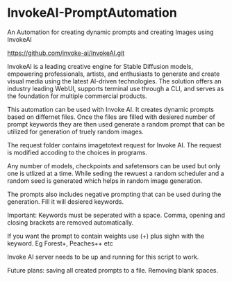 # InvokeAI-PromptAutomation
An Automation for creating dynamic prompts and creating Images using InvokeAI

https://github.com/invoke-ai/InvokeAI.git

InvokeAI is a leading creative engine for Stable Diffusion models, empowering professionals, artists, and enthusiasts to generate and create visual media using the latest AI-driven technologies. The solution offers an industry leading WebUI, supports terminal use through a CLI, and serves as the foundation for multiple commercial products.

This automation can be used with Invoke AI. It creates dynamic prompts based on differnet files. Once the files are filled with desiered number of prompt keywords they are then used generate a random prompt that can be utilized for generation of truely random images.

The request folder contains imagetotext request for Invoke AI. The request is modified accoding to the choices in programs.

Any number of models, checkpoints and safetensors can be used but only one is utlized at a time. While seding the rewuest a random scheduler and a random seed is generated which helps in random image generation.

The prompts also includes negative prompting that can be used during the generation. Fill it will desiered keywords.

Important: Keywords must be seperated with a space. Comma, opening and closing brackets are removed automatically.

If you want the prompt to contain weights use (+) plus sighn with the keyword. Eg Forest+, Peaches++ etc

Invoke AI server needs to be up and running for this script to work.

Future plans: saving all created prompts to a file. Removing blank spaces. 
